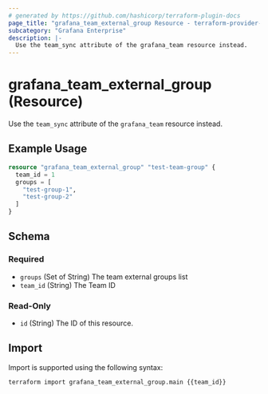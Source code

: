 ```yaml
---
# generated by https://github.com/hashicorp/terraform-plugin-docs
page_title: "grafana_team_external_group Resource - terraform-provider-grafana"
subcategory: "Grafana Enterprise"
description: |-
  Use the team_sync attribute of the grafana_team resource instead.
---
```


# grafana_team_external_group (Resource)

Use the `team_sync` attribute of the `grafana_team` resource instead.

## Example Usage

```terraform
resource "grafana_team_external_group" "test-team-group" {
  team_id = 1
  groups = [
    "test-group-1",
    "test-group-2"
  ]
}
```

<!-- schema generated by tfplugindocs -->
## Schema

### Required

- `groups` (Set of String) The team external groups list
- `team_id` (String) The Team ID

### Read-Only

- `id` (String) The ID of this resource.

## Import

Import is supported using the following syntax:

```shell
terraform import grafana_team_external_group.main {{team_id}}
```
